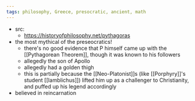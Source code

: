 ```yaml
---
tags: philosophy, Greece, presocratic, ancient, math
---
```


- src:
	- https://historyofphilosophy.net/pythagoras
- the most mythical of the preseocratics!
	- there's no good evidence that P himself came up with the [[Pythagorean Theorem]], though it was known to his followers
	- allegedly the son of Apollo
	- allegedly had a golden thigh
	- this is partially because the [[Neo-Platonist]]s (like [[Porphyry]]'s student [[Iamblichus]]) lifted him up as a challenger to Christianity, and puffed up his legend accordingly
- believed in reincarnation